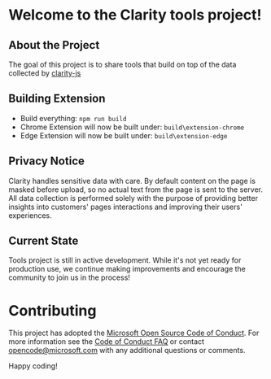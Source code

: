 
# Welcome to the Clarity tools project!

## About the Project
The goal of this project is to share tools that build on top of the data collected by [clarity-js](https://github.com/Microsoft/clarity-js)

## Building Extension
 - Build everything: `npm run build`
 - Chrome Extension will now be built under: `build\extension-chrome`
 - Edge Extension will now be built under: `build\extension-edge`
 
## Privacy Notice
Clarity handles sensitive data with care. By default content on the page is masked before upload, so no actual text from the page is sent to the server.
All data collection is performed solely with the purpose of providing better insights into customers' pages interactions and improving their users' experiences.

## Current State
Tools project is still in active development. While it's not yet ready for production use, we continue making improvements and encourage the community to join us in the process!  

# Contributing

This project has adopted the [Microsoft Open Source Code of Conduct](https://opensource.microsoft.com/codeofconduct/). For more information see the [Code of Conduct FAQ](https://opensource.microsoft.com/codeofconduct/faq/) or contact [opencode@microsoft.com](mailto:opencode@microsoft.com) with any additional questions or comments.

Happy coding!
